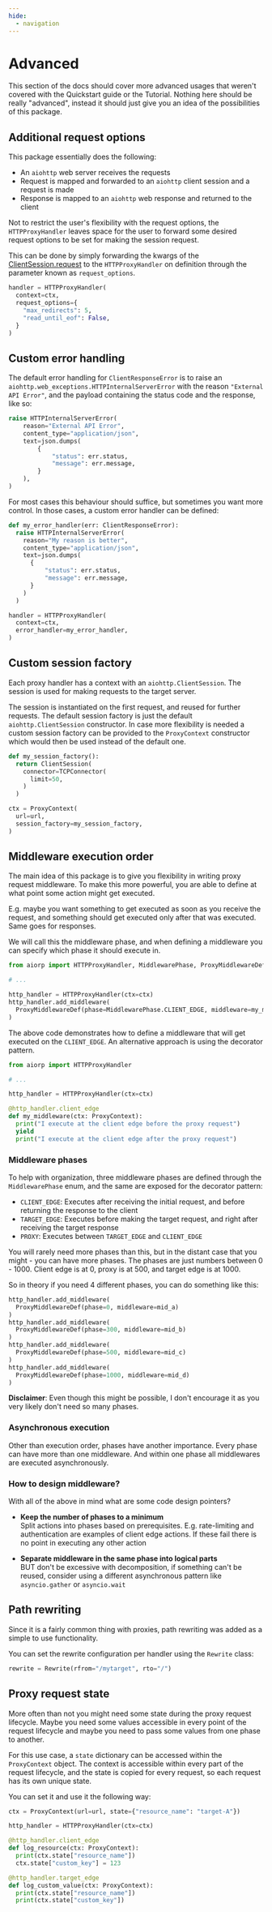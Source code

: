 ```yaml
---
hide:
  - navigation
---
```


# Advanced

This section of the docs should cover more advanced usages that weren't covered
with the Quickstart guide or the Tutorial. Nothing here should be really "advanced",
instead it should just give you an idea of the possibilities of this package.

## Additional request options

This package essentially does the following:

- An `aiohttp` web server receives the requests
- Request is mapped and forwarded to an `aiohttp` client session and a request is made
- Response is mapped to an `aiohttp` web response and returned to the client

Not to restrict the user's flexibility with the request options, the `HTTPProxyHandler`
leaves space for the user to forward some desired request options to be set for making
the session request.

This can be done by simply forwarding the kwargs of the [ClientSession.request](https://docs.aiohttp.org/en/stable/client_reference.html##aiohttp.ClientSession.request) to the `HTTPProxyHandler` on definition through the parameter known as
`request_options`.

```python
handler = HTTPProxyHandler(
  context=ctx,
  request_options={
    "max_redirects": 5,
    "read_until_eof": False,
  }
)
```

## Custom error handling

The default error handling for `ClientResponseError` is to raise an `aiohttp.web_exceptions.HTTPInternalServerError` with the reason
`"External API Error"`, and the payload containing the status code and the response, like so:

```python
raise HTTPInternalServerError(
    reason="External API Error",
    content_type="application/json",
    text=json.dumps(
        {
            "status": err.status,
            "message": err.message,
        }
    ),
)
```

For most cases this behaviour should suffice, but sometimes you want more control. In those cases,
a custom error handler can be defined:

```python
def my_error_handler(err: ClientResponseError):
  raise HTTPInternalServerError(
    reason="My reason is better",
    content_type="application/json",
    text=json.dumps(
      {
          "status": err.status,
          "message": err.message,
      }
    )
  )

handler = HTTPProxyHandler(
  context=ctx,
  error_handler=my_error_handler,
)
```

## Custom session factory

Each proxy handler has a context with an `aiohttp.ClientSession`. The session is used for making
requests to the target server.

The session is instantiated on the first request, and reused for further requests.
The default session factory is just the default `aiohttp.ClientSession` constructor. In case
more flexibility is needed a custom session factory can be provided to the `ProxyContext`
constructor which would then be used instead of the default one.

```python
def my_session_factory():
  return ClientSession(
    connector=TCPConnector(
      limit=50,
    )
  )

ctx = ProxyContext(
  url=url,
  session_factory=my_session_factory,
)
```

## Middleware execution order

The main idea of this package is to give you flexibility in writing proxy request
middleware. To make this more powerful, you are able to define at what point some
action might get executed.

E.g. maybe you want something to get executed as soon as you receive the request,
and something should get executed only after that was executed. Same goes for
responses.

We will call this the middleware phase, and when defining a middleware you can
specify which phase it should execute in.

```python
from aiorp import HTTPProxyHandler, MiddlewarePhase, ProxyMiddlewareDef

# ...

http_handler = HTTPProxyHandler(ctx=ctx)
http_handler.add_middleware(
  ProxyMiddlewareDef(phase=MiddlewarePhase.CLIENT_EDGE, middleware=my_middleware)
)
```

The above code demonstrates how to define a middleware that will get executed
on the `CLIENT_EDGE`. An alternative approach is using the decorator pattern.

```python
from aiorp import HTTPProxyHandler

# ...

http_handler = HTTPProxyHandler(ctx=ctx)

@http_handler.client_edge
def my_middleware(ctx: ProxyContext):
  print("I execute at the client edge before the proxy request")
  yield
  print("I execute at the client edge after the proxy request")
```

### Middleware phases

To help with organization, three middleware phases are defined through the
`MiddlewarePhase` enum, and the same are exposed for the decorator pattern:

- `CLIENT_EDGE`: Executes after receiving the initial request,
  and before returning the response to the client
- `TARGET_EDGE`: Executes before making the target request,
  and right after receiving the target response
- `PROXY`: Executes between `TARGET_EDGE` and `CLIENT_EDGE`

You will rarely need more phases than this, but in the distant case that you
might - you can have more phases. The phases are just numbers between 0 - 1000.
Client edge is at 0, proxy is at 500, and target edge is at 1000.

So in theory if you need 4 different phases, you can do something like this:

```python
http_handler.add_middleware(
  ProxyMiddlewareDef(phase=0, middleware=mid_a)
)
http_handler.add_middleware(
  ProxyMiddlewareDef(phase=300, middleware=mid_b)
)
http_handler.add_middleware(
  ProxyMiddlewareDef(phase=500, middleware=mid_c)
)
http_handler.add_middleware(
  ProxyMiddlewareDef(phase=1000, middleware=mid_d)
)
```

**Disclaimer**: Even though this might be possible, I don't encourage it
as you very likely don't need so many phases.

### Asynchronous execution

Other than execution order, phases have another importance. Every phase can
have more than one middleware. And within one phase all middlewares are
executed asynchronously.

### How to design middleware?

With all of the above in mind what are some code design pointers?

- **Keep the number of phases to a minimum**  
  Split actions into phases based on prerequisites. E.g. rate-limiting and
  authentication are examples of client edge actions. If these fail there is
  no point in executing any other action

- **Separate middleware in the same phase into logical parts**  
  BUT don't be excessive with decomposition, if something can't be reused,
  consider using a different asynchronous pattern like `asyncio.gather` or
  `asyncio.wait`

## Path rewriting

Since it is a fairly common thing with proxies, path rewriting was added as
a simple to use functionality.

You can set the rewrite configuration per handler using the `Rewrite` class:

```python
rewrite = Rewrite(rfrom="/mytarget", rto="/")
```

## Proxy request state

More often than not you might need some state during the proxy request
lifecycle. Maybe you need some values accessible in every point of the request
lifecycle and maybe you need to pass some values from one phase to another.

For this use case, a `state` dictionary can be accessed within the
`ProxyContext` object. The context is accessible within every part of the
request lifecycle, and the state is copied for every request, so each request
has its own unique state.

You can set it and use it the following way:

```python
ctx = ProxyContext(url=url, state={"resource_name": "target-A"})

http_handler = HTTPProxyHandler(ctx=ctx)

@http_handler.client_edge
def log_resource(ctx: ProxyContext):
  print(ctx.state["resource_name"])
  ctx.state["custom_key"] = 123

@http_handler.target_edge
def log_custom_value(ctx: ProxyContext):
  print(ctx.state["resource_name"])
  print(ctx.state["custom_key"])
```
